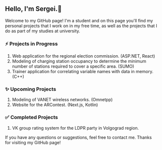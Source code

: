 ## Hello, I'm Sergei.👋


Welcome to my GitHub page! I'm a student and on this page you'll find my personal projects that I work on in my free time, as well as the projects that I do as part of my studies at university. 

### ⚡ Projects in Progress
1. Web application for the regional election commission. (ASP.NET, React)
2. Modeling of charging station occupancy to determine the minimum number of stations required to cover a specific area. (SUMO)
3. Trainer application for correlating variable names with data in memory. (C++)
### ✨ Upcoming Projects
1. Modeling of VANET wireless networks. (Omnetpp)
2. Website for the ARContest. (Next.js, Kotlin)
### ✅ Completed Projects
1. VK group rating system for the LDPR party in Volgograd region.

If you have any questions or suggestions, feel free to contact me. Thanks for visiting my GitHub page!
